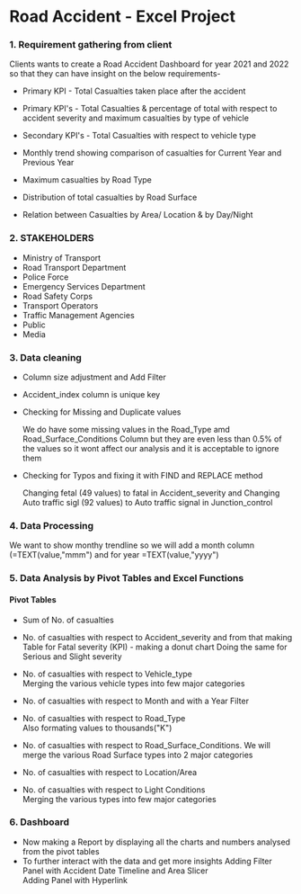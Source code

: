 # Road Accident - Excel Project
### 1. Requirement  gathering from client

Clients wants to create a Road Accident Dashboard for year 2021 and 2022 so that they can have insight on the below requirements-

- Primary KPI - Total Casualties taken place after the accident

- Primary KPI's - Total Casualties & percentage of total with respect to accident severity and maximum casualties by type of vehicle

- Secondary KPI's - Total Casualties with respect to vehicle type

- Monthly trend showing comparison of casualties for Current Year and Previous Year
- Maximum casualties by Road Type

- Distribution of total casualties by Road Surface

- Relation between Casualties by Area/ Location & by Day/Night

### 2. STAKEHOLDERS 
- Ministry of Transport 
- Road Transport Department
- Police Force
- Emergency Services Department
- Road Safety Corps
- Transport Operators
- Traffic Management Agencies
- Public
- Media

### 3. Data cleaning
- Column size adjustment and Add Filter

- Accident_index column is unique key 

- Checking for Missing and Duplicate values

    We do have some missing values in the Road_Type  amd Road_Surface_Conditions Column but they are even less than 0.5% of the values so it wont affect our analysis and it is acceptable to ignore them 

- Checking for Typos and fixing it with FIND and REPLACE method

    Changing fetal (49 values) to fatal in Accident_severity and Changing Auto traffic sigl (92 values) to Auto traffic signal in Junction_control 

### 4. Data Processing 
 We want to show monthy trendline so we will add a month column (=TEXT(value,"mmm") and for year =TEXT(value,"yyyy") 
 
### 5. Data Analysis by Pivot Tables and Excel Functions
#### Pivot Tables 

- Sum of No. of casualties 

- No. of casualties with respect to Accident_severity and from that making Table for Fatal severity (KPI) - making a donut chart Doing the same for Serious and Slight severity

- No. of casualties with respect to Vehicle_type   
    Merging the various vehicle types into few major categories 

- No. of casualties with respect to Month and with a Year Filter 
- No. of casualties with respect to Road_Type           
    Also formating values to thousands("K")
- No. of casualties with respect to Road_Surface_Conditions. We will merge the various Road Surface types into 2 major categories
- No. of casualties with respect to Location/Area
- No. of casualties with respect to Light Conditions    
    Merging the various types into few major categories 

### 6. Dashboard
- Now making a Report by displaying all the charts and numbers analysed from the pivot tables 
- To further interact with the data and get more insights
        Adding Filter Panel with Accident Date Timeline and Area Slicer     
    Adding Panel with Hyperlink 

